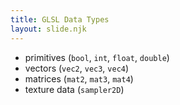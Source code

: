 ```yaml
---
title: GLSL Data Types
layout: slide.njk
---
```


- primitives (`bool`, `int`, `float`, `double`)
- vectors (`vec2`, `vec3`, `vec4`)
- matrices (`mat2`, `mat3`, `mat4`)
- texture data (`sampler2D`)
